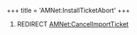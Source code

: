 +++
title = 'AMNet:InstallTicketAbort'
+++

1.  REDIRECT
    [AMNet:CancelImportTicket](AMNet:CancelImportTicket "wikilink")
